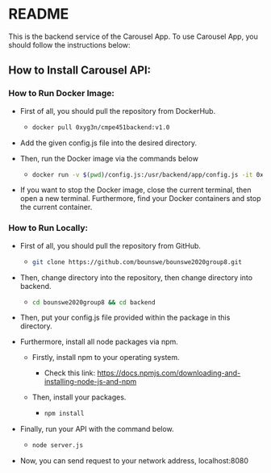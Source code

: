 # README

This is the backend service of the Carousel App.
To use Carousel App, you should follow the instructions below:

## How to Install Carousel API:

### How to Run Docker Image:

- First of all, you should pull the repository from DockerHub.

  - ```sh
    docker pull 0xyg3n/cmpe451backend:v1.0
    ```

- Add the given config.js file into the desired directory.

- Then, run the Docker image via the commands below

  - ```sh
    docker run -v $(pwd)/config.js:/usr/backend/app/config.js -it 0xyg3n/cmpe451backend:v1.0 node server.js
    ```

- If you want to stop the Docker image, close the current terminal, then open a new terminal. Furthermore, find your Docker containers and stop the current container.

### How to Run Locally:

- First of all, you should pull the repository from GitHub.

  - ```sh
    git clone https://github.com/bounswe/bounswe2020group8.git
    ```

- Then, change directory into the repository, then change directory into backend.

  - ```sh
    cd bounswe2020group8 && cd backend
    ```

- Then, put your config.js file provided within the package in this directory.

- Furthermore, install all node packages via npm.

  - Firstly, install npm to your operating system.

    - Check this link: https://docs.npmjs.com/downloading-and-installing-node-js-and-npm

  - Then, install your packages.
    - ```sh
      npm install
      ```

- Finally, run your API with the command below.

  - ```sh
    node server.js
    ```

- Now, you can send request to your network address, localhost:8080

